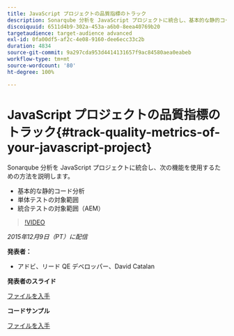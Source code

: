 ```yaml
---
title: JavaScript プロジェクトの品質指標のトラック
description: Sonarqube 分析を JavaScript プロジェクトに統合し、基本的な静的コード分析、単体テストの対象範囲、統合テストの対象範囲（AEM）を利用するための方法を説明します。
discoiquuid: 6511d4b9-302a-453a-a6b0-8eea40769b20
targetaudience: target-audience advanced
exl-id: 0fa00df5-af2c-4e08-9160-dee6ecc33c2b
duration: 4834
source-git-commit: 9a297cda953d4414131657f9ac84580aea0eabeb
workflow-type: tm+mt
source-wordcount: '80'
ht-degree: 100%

---
```


# JavaScript プロジェクトの品質指標のトラック{#track-quality-metrics-of-your-javascript-project}

Sonarqube 分析を JavaScript プロジェクトに統合し、次の機能を使用するための方法を説明します。

* 基本的な静的コード分析
* 単体テストの対象範囲
* 統合テストの対象範囲（AEM）

>[!VIDEO](https://video.tv.adobe.com/v/19372/?quality=9)

*2015年12月9日（PT）に配信*

**発表者：**

* アドビ、リード QE デベロッパー、David Catalan

**発表者のスライド**

[ファイルを入手](assets/aem-gems-js-quality-metrics-12-9-15.pdf)

**コードサンプル**

[ファイルを入手](assets/com-adobe-granite-ui-utils-timing-with-licenses.zip)
<!--
[Get back to the Overview](https://helpx.adobe.com/experience-manager/kt/eseminars/gems/aem-index.html)
-->
